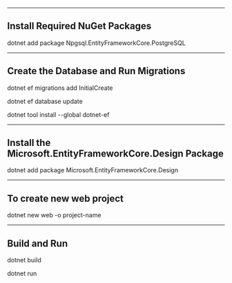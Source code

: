 -------------------------------------------------
Install Required NuGet Packages
-------------------------------------------------
dotnet add package Npgsql.EntityFrameworkCore.PostgreSQL

-------------------------------------------------
Create the Database and Run Migrations
-------------------------------------------------
dotnet ef migrations add InitialCreate

dotnet ef database update

dotnet tool install --global dotnet-ef

-------------------------------------------------------
Install the Microsoft.EntityFrameworkCore.Design Package
-------------------------------------------------------
dotnet add package Microsoft.EntityFrameworkCore.Design

--------------------------------------------------------
To create new web project
--------------------------------------------------------
dotnet new web -o project-name

----------------------------------------------------------
Build and Run
----------------------------------------------------------
dotnet build

dotnet run
